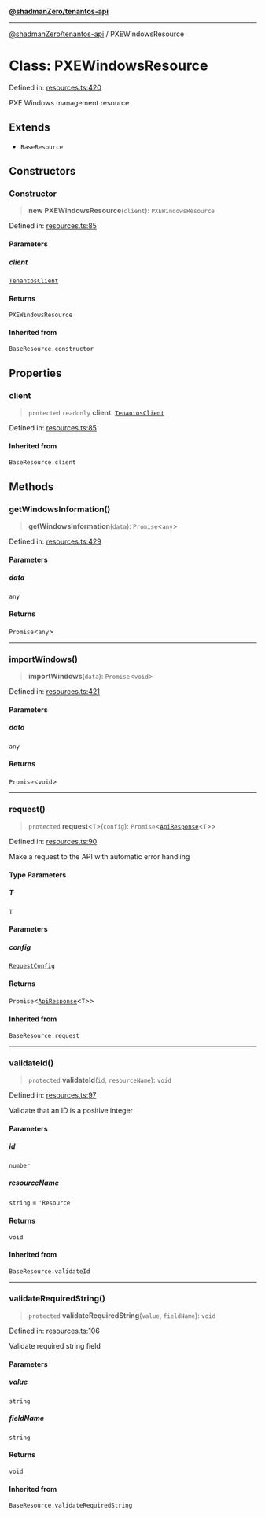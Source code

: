 [**@shadmanZero/tenantos-api**](../README.md)

***

[@shadmanZero/tenantos-api](../globals.md) / PXEWindowsResource

# Class: PXEWindowsResource

Defined in: [resources.ts:420](https://github.com/shadmanZero/tenantos-api/blob/507575e6d82ab5e3b8a10f708778a3645f250cd6/src/resources.ts#L420)

PXE Windows management resource

## Extends

- `BaseResource`

## Constructors

### Constructor

> **new PXEWindowsResource**(`client`): `PXEWindowsResource`

Defined in: [resources.ts:85](https://github.com/shadmanZero/tenantos-api/blob/507575e6d82ab5e3b8a10f708778a3645f250cd6/src/resources.ts#L85)

#### Parameters

##### client

[`TenantosClient`](TenantosClient.md)

#### Returns

`PXEWindowsResource`

#### Inherited from

`BaseResource.constructor`

## Properties

### client

> `protected` `readonly` **client**: [`TenantosClient`](TenantosClient.md)

Defined in: [resources.ts:85](https://github.com/shadmanZero/tenantos-api/blob/507575e6d82ab5e3b8a10f708778a3645f250cd6/src/resources.ts#L85)

#### Inherited from

`BaseResource.client`

## Methods

### getWindowsInformation()

> **getWindowsInformation**(`data`): `Promise`\<`any`\>

Defined in: [resources.ts:429](https://github.com/shadmanZero/tenantos-api/blob/507575e6d82ab5e3b8a10f708778a3645f250cd6/src/resources.ts#L429)

#### Parameters

##### data

`any`

#### Returns

`Promise`\<`any`\>

***

### importWindows()

> **importWindows**(`data`): `Promise`\<`void`\>

Defined in: [resources.ts:421](https://github.com/shadmanZero/tenantos-api/blob/507575e6d82ab5e3b8a10f708778a3645f250cd6/src/resources.ts#L421)

#### Parameters

##### data

`any`

#### Returns

`Promise`\<`void`\>

***

### request()

> `protected` **request**\<`T`\>(`config`): `Promise`\<[`ApiResponse`](../interfaces/ApiResponse.md)\<`T`\>\>

Defined in: [resources.ts:90](https://github.com/shadmanZero/tenantos-api/blob/507575e6d82ab5e3b8a10f708778a3645f250cd6/src/resources.ts#L90)

Make a request to the API with automatic error handling

#### Type Parameters

##### T

`T`

#### Parameters

##### config

[`RequestConfig`](../interfaces/RequestConfig.md)

#### Returns

`Promise`\<[`ApiResponse`](../interfaces/ApiResponse.md)\<`T`\>\>

#### Inherited from

`BaseResource.request`

***

### validateId()

> `protected` **validateId**(`id`, `resourceName`): `void`

Defined in: [resources.ts:97](https://github.com/shadmanZero/tenantos-api/blob/507575e6d82ab5e3b8a10f708778a3645f250cd6/src/resources.ts#L97)

Validate that an ID is a positive integer

#### Parameters

##### id

`number`

##### resourceName

`string` = `'Resource'`

#### Returns

`void`

#### Inherited from

`BaseResource.validateId`

***

### validateRequiredString()

> `protected` **validateRequiredString**(`value`, `fieldName`): `void`

Defined in: [resources.ts:106](https://github.com/shadmanZero/tenantos-api/blob/507575e6d82ab5e3b8a10f708778a3645f250cd6/src/resources.ts#L106)

Validate required string field

#### Parameters

##### value

`string`

##### fieldName

`string`

#### Returns

`void`

#### Inherited from

`BaseResource.validateRequiredString`
